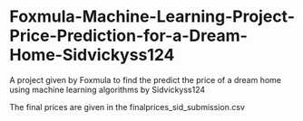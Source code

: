 # Foxmula-Machine-Learning-Project-Price-Prediction-for-a-Dream-Home-Sidvickyss124

A project given by Foxmula to find the predict the price of a dream home using machine learning algorithms by Sidvickyss124

The final prices are given in the finalprices_sid_submission.csv
